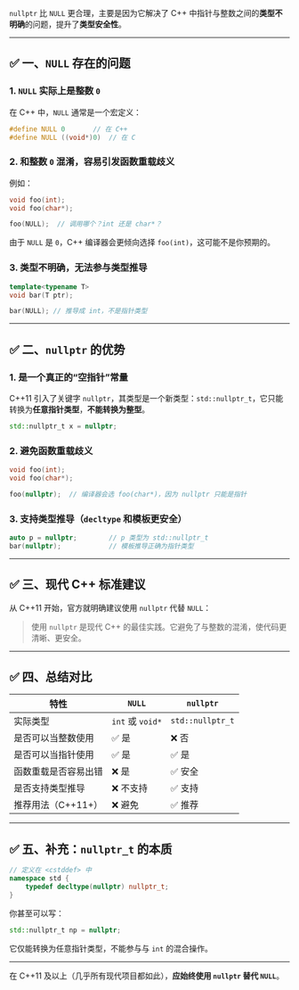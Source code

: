 `nullptr` 比 `NULL` 更合理，主要是因为它解决了 C++ 中指针与整数之间的**类型不明确**的问题，提升了**类型安全性**。

---

## ✅ 一、`NULL` 存在的问题

### 1. `NULL` 实际上是整数 `0`

在 C++ 中，`NULL` 通常是一个宏定义：

```cpp
#define NULL 0       // 在 C++
#define NULL ((void*)0)  // 在 C
```

### 2. 和整数 `0` 混淆，容易引发函数重载歧义

例如：

```cpp
void foo(int);
void foo(char*);

foo(NULL);  // 调用哪个？int 还是 char*？
```

由于 `NULL` 是 `0`，C++ 编译器会更倾向选择 `foo(int)`，这可能不是你预期的。

### 3. 类型不明确，无法参与类型推导

```cpp
template<typename T>
void bar(T ptr);

bar(NULL); // 推导成 int，不是指针类型
```

---

## ✅ 二、`nullptr` 的优势

### 1. 是一个真正的“空指针”常量

C++11 引入了关键字 `nullptr`，其类型是一个新类型：`std::nullptr_t`，它只能转换为**任意指针类型**，**不能转换为整型**。

```cpp
std::nullptr_t x = nullptr;
```

### 2. 避免函数重载歧义

```cpp
void foo(int);
void foo(char*);

foo(nullptr);  // 编译器会选 foo(char*)，因为 nullptr 只能是指针
```

### 3. 支持类型推导（`decltype` 和模板更安全）

```cpp
auto p = nullptr;        // p 类型为 std::nullptr_t
bar(nullptr);            // 模板推导正确为指针类型
```

---

## ✅ 三、现代 C++ 标准建议

从 C++11 开始，官方就明确建议使用 `nullptr` 代替 `NULL`：

> 使用 `nullptr` 是现代 C++ 的最佳实践。它避免了与整数的混淆，使代码更清晰、更安全。

---

## ✅ 四、总结对比

| 特性           | `NULL`          | `nullptr`        |
| ------------ | --------------- | ---------------- |
| 实际类型         | `int` 或 `void*` | `std::nullptr_t` |
| 是否可以当整数使用    | ✅ 是             | ❌ 否              |
| 是否可以当指针使用    | ✅ 是             | ✅ 是              |
| 函数重载是否容易出错   | ❌ 是             | ✅ 安全             |
| 是否支持类型推导     | ❌ 不支持           | ✅ 支持             |
| 推荐用法（C++11+） | ❌ 避免            | ✅ 推荐             |

---

## ✅ 五、补充：`nullptr_t` 的本质

```cpp
// 定义在 <cstddef> 中
namespace std {
    typedef decltype(nullptr) nullptr_t;
}
```

你甚至可以写：

```cpp
std::nullptr_t np = nullptr;
```

它仅能转换为任意指针类型，不能参与与 `int` 的混合操作。

---

在 C++11 及以上（几乎所有现代项目都如此），**应始终使用 `nullptr` 替代 `NULL`**。
